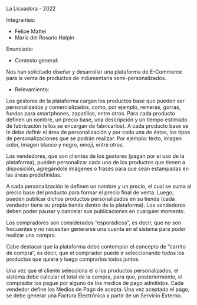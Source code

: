 La Licuadora - 2022

Integrantes:
* Felipe Mattei
* María del Rosario Halpin

Enunciado:
* Contexto general:

Nos han solicitado diseñar y desarrollar una plataforma de E-Commerce para la venta de productos de indumentaria semi-personalizados.

* Relevamiento:

Los gestores de la plataforma cargan los productos base que pueden ser personalizados y comercializados, como, por ejemplo, remeras, gorras, fundas para smartphones, zapatillas, entre otros. Para cada producto definen un nombre, un precio base, una descripción y un tiempo estimado de fabricación (ellos se encargan de fabricarlos). A cada producto base se le debe definir el área de personalización y por cada una de éstas, los tipos de personalizaciones que se podrán realizar. Por ejemplo: texto, imagen color, imagen blanco y negro, emoji, entre otros.

Los vendedores, que son clientes de los gestores (pagan por el uso de la plataforma), pueden personalizar cada uno de los productos que tienen a disposición, agregándole imágenes o frases para que sean estampadas en las áreas predefinidas.

A cada personalización le definen un nombre y un precio, el cual se suma al precio base del producto para formar el precio final de venta. Luego, pueden publicar dichos productos personalizados en su tienda (cada vendedor tiene su propia tienda dentro de la plataforma). Los vendedores deben poder pausar y cancelar sus publicaciones en cualquier momento.

Los compradores son considerados “esporádicos”, es decir, que no son frecuentes y no necesitan generarse una cuenta en el sistema para poder realizar una compra.

Cabe destacar que la plataforma debe contemplar el concepto de “carrito de compra”, es decir, que el comprador puede ir seleccionando todos los productos que quiera y luego comprarlos todos juntos.

Una vez que el cliente selecciona el o los productos personalizados, el sistema debe calcular el total de la compra, para que, posteriormente, el comprador los pague por alguno de los medios de pago admitidos. Cada vendedor define los Medios de Pago de acepta. Una vez aceptado el pago, se debe generar una Factura Electrónica a partir de un Servicio Externo.
